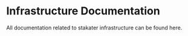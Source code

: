# Infrastructure Documentation

All documentation related to stakater infrastructure can be found here. 
